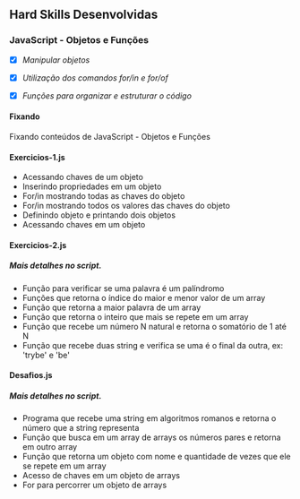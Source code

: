 ## Hard Skills Desenvolvidas

### JavaScript - Objetos e Funções

- [X] _Manipular objetos_
- [X] _Utilização dos comandos for/in e  for/of_
- [X] _Funções para organizar e estruturar o código_



#### Fixando
Fixando conteúdos de JavaScript - Objetos e Funções

#### Exercicios-1.js
- Acessando chaves de um objeto
- Inserindo propriedades em um objeto
- For/in mostrando todas as chaves do objeto
- For/in mostrando todos os valores das chaves do objeto
- Definindo objeto e printando dois objetos
- Acessando chaves em um objeto

#### Exercicios-2.js
##### Mais detalhes no script.
- Função para verificar se uma palavra é um palíndromo
- Funções que retorna o índice do maior e menor valor de um array
- Função que retorna a maior palavra de um array
- Função que retorna o inteiro que mais se repete em um array
- Função que recebe um número N natural e retorna o somatório de 1 até N
- Função que recebe duas string e verifica se uma é o final da outra, ex: 'trybe' e 'be'

#### Desafios.js
##### Mais detalhes no script.
- Programa que recebe uma string em algoritmos romanos e retorna o número que a string representa
- Função que busca em um array de arrays os números pares e retorna em outro array
- Função que retorna um objeto com nome e quantidade de vezes que ele se repete em um array
- Acesso de chaves em um objeto de arrays
- For para percorrer um objeto de arrays
